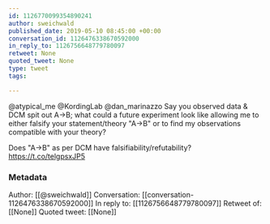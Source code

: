 ```yaml
---
id: 1126770099354890241
author: sweichwald
published_date: 2019-05-10 08:45:00 +00:00
conversation_id: 1126476338670592000
in_reply_to: 1126756648779780097
retweet: None
quoted_tweet: None
type: tweet
tags:

---
```


@atypical_me @KordingLab @dan_marinazzo Say you observed data &amp; DCM spit out A→B;
what could a future experiment look like allowing me to either falsify your statement/theory "A→B" or to find my observations compatible with your theory?

Does "A→B" as per DCM have falsifiability/refutability? https://t.co/telgpsxJP5

### Metadata

Author: [[@sweichwald]]
Conversation: [[conversation-1126476338670592000]]
In reply to: [[1126756648779780097]]
Retweet of: [[None]]
Quoted tweet: [[None]]
